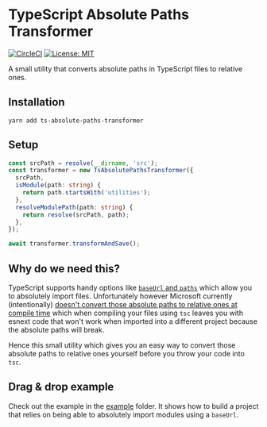 # TypeScript Absolute Paths Transformer

[![CircleCI](https://circleci.com/gh/kvendrik/ts-absolute-paths-transformer.svg?style=svg)](https://circleci.com/gh/kvendrik/ts-absolute-paths-transformer)
[![License: MIT](https://img.shields.io/badge/License-MIT-yellow.svg)](https://opensource.org/licenses/MIT)

A small utility that converts absolute paths in TypeScript files to relative ones.

## Installation

```
yarn add ts-absolute-paths-transformer
```

## Setup

```ts
const srcPath = resolve(__dirname, 'src');
const transformer = new TsAbsolutePathsTransformer({
  srcPath,
  isModule(path: string) {
    return path.startsWith('utilities');
  },
  resolveModulePath(path: string) {
    return resolve(srcPath, path);
  },
});

await transformer.transformAndSave();
```

## Why do we need this?

TypeScript supports handy options like [`baseUrl` and `paths`](https://www.typescriptlang.org/docs/handbook/compiler-options.html) which allow you to absolutely import files. Unfortunately however Microsoft currently (intentionally) [doesn't convert those absolute paths to relative ones at compile time](https://github.com/Microsoft/TypeScript/issues/15479#issuecomment-300240856) which when compiling your files using `tsc` leaves you with esnext code that won't work when imported into a different project because the absolute paths will break.

Hence this small utility which gives you an easy way to convert those absolute paths to relative ones yourself before you throw your code into `tsc`.

## Drag & drop example

Check out the example in the [example](example/) folder. It shows how to build a project that relies on being able to absolutely import modules using a `baseUrl`.
